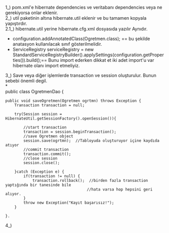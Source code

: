 1_) pom.xml'e hibernate dependencies ve veritabanı dependencies veya ne gerekiyorsa onlar eklenir.  
  2_) util paketinin altına hibernate.util eklenir ve bu tamamen kopyala yapıştırdır.    
  2.1_) hibernate.util yerine hibernate.cfg.xml dosyasıda yazılır Aynıdır.  
*	configuration.addAnnotatedClass(Ogretmen.class); ==	bu şekilde anatasyon kullanılacak sınıf gösterilmelidir.
*	ServiceRegistry serviceRegistry = new StandardServiceRegistryBuilder().applySettings(configuration.getProperties()).build();==
 Bunu import ederken dikkat et iki adet import'u var hibernate olanı import etmeliyiz.
  
3_) Save veya diğer işlemlerde transaction ve session oluşturulur. Bunun sebebi önemli degil.  
  *		
public class OgretmenDao {
	
	public void saveOgretmen(Ogretmen ogrtmn) throws Exception {
		Transaction transaction = null;
		
		try(Session session =  HibernateUtil.getSessionFactory().openSession()){
			
			//start transaction
			transaction = session.beginTransaction();
			//save Ogretmen object
			session.save(ogrtmn);  //Tabloyuda oluşturuyor içine kaydıda atıyor
			//commit transaction
			transaction.commit();
			//close session
			session.close();
						
		}catch (Exception e) {
			if(transaction != null) {
				transaction.rollback();  //birden fazla transaction yaptığında bir tanesinde bile
										//hata varsa hop hepsini geri alıyor.
			}
			throw new Exception("Kayıt başarısız!");
		}
		
	}.  

4_)
